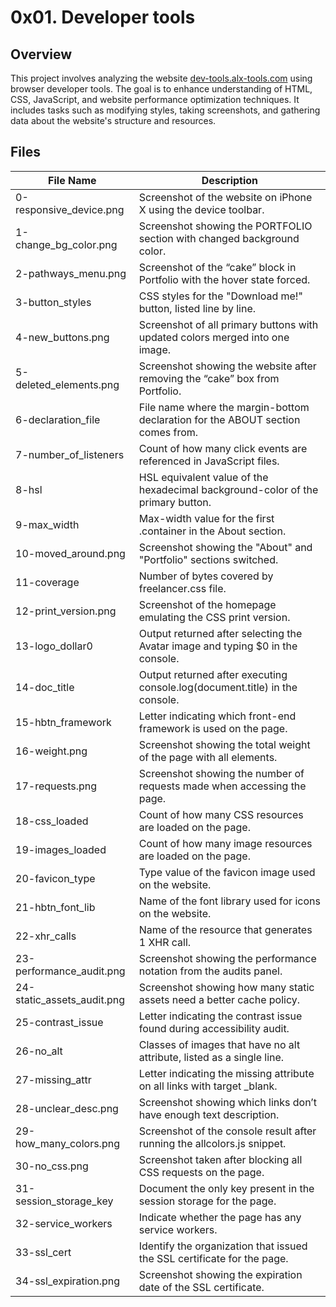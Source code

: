 # 0x01. Developer tools

## Overview

This project involves analyzing the website [dev-tools.alx-tools.com](https://dev-tools.alx-tools.com/) using browser developer tools. The goal is to enhance understanding of HTML, CSS, JavaScript, and website performance optimization techniques. It includes tasks such as modifying styles, taking screenshots, and gathering data about the website's structure and resources.

## Files

| File Name                       | Description                                                         |
|---------------------------------|---------------------------------------------------------------------|
| 0-responsive_device.png        | Screenshot of the website on iPhone X using the device toolbar.                       |
| 1-change_bg_color.png         | Screenshot showing the PORTFOLIO section with changed background color.               |
| 2-pathways_menu.png           | Screenshot of the “cake” block in Portfolio with the hover state forced.             |
| 3-button_styles                | CSS styles for the "Download me!" button, listed line by line.                       |
| 4-new_buttons.png              | Screenshot of all primary buttons with updated colors merged into one image.          |
| 5-deleted_elements.png         | Screenshot showing the website after removing the “cake” box from Portfolio.         |
| 6-declaration_file             | File name where the margin-bottom declaration for the ABOUT section comes from.      |
| 7-number_of_listeners          | Count of how many click events are referenced in JavaScript files.                   |
| 8-hsl                         | HSL equivalent value of the hexadecimal background-color of the primary button.      |
| 9-max_width                    | Max-width value for the first .container in the About section.                       |
| 10-moved_around.png           | Screenshot showing the "About" and "Portfolio" sections switched.                    |
| 11-coverage                    | Number of bytes covered by freelancer.css file.                                       |
| 12-print_version.png           | Screenshot of the homepage emulating the CSS print version.                           |
| 13-logo_dollar0                | Output returned after selecting the Avatar image and typing $0 in the console.       |
| 14-doc_title                   | Output returned after executing console.log(document.title) in the console.          |
| 15-hbtn_framework              | Letter indicating which front-end framework is used on the page.                     |
| 16-weight.png                  | Screenshot showing the total weight of the page with all elements.                   |
| 17-requests.png                | Screenshot showing the number of requests made when accessing the page.              |
| 18-css_loaded                  | Count of how many CSS resources are loaded on the page.                              |
| 19-images_loaded               | Count of how many image resources are loaded on the page.                            |
| 20-favicon_type                | Type value of the favicon image used on the website.                                 |
| 21-hbtn_font_lib              | Name of the font library used for icons on the website.                             |
| 22-xhr_calls                   | Name of the resource that generates 1 XHR call.                                      |
| 23-performance_audit.png       | Screenshot showing the performance notation from the audits panel.                    |
| 24-static_assets_audit.png      | Screenshot showing how many static assets need a better cache policy.                |
| 25-contrast_issue              | Letter indicating the contrast issue found during accessibility audit.               |
| 26-no_alt                      | Classes of images that have no alt attribute, listed as a single line.               |
| 27-missing_attr                | Letter indicating the missing attribute on all links with target _blank.             |
| 28-unclear_desc.png           | Screenshot showing which <a> links don’t have enough text description.               |
| 29-how_many_colors.png        | Screenshot of the console result after running the allcolors.js snippet.             |
| 30-no_css.png                  | Screenshot taken after blocking all CSS requests on the page. |
| 31-session_storage_key          | Document the only key present in the session storage for the page. |
| 32-service_workers              | Indicate whether the page has any service workers. |
| 33-ssl_cert                    | Identify the organization that issued the SSL certificate for the page. |
| 34-ssl_expiration.png          | Screenshot showing the expiration date of the SSL certificate. |